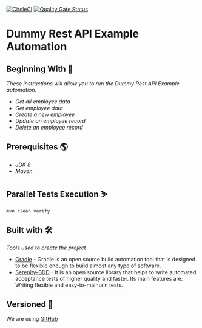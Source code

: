 [![CircleCI](https://dl.circleci.com/status-badge/img/gh/ovallejo/lulobank/tree/main.svg?style=svg)](https://dl.circleci.com/status-badge/redirect/gh/ovallejo/lulobank/tree/main)
[![Quality Gate Status](https://sonarcloud.io/api/project_badges/measure?project=ovallejo_lulobank&metric=alert_status)](https://sonarcloud.io/summary/new_code?id=ovallejo_lulobank)
# Dummy Rest API Example Automation

## Beginning With 🚀
 _These instructions will allow you to run the Dummy Rest API Example automation._
  * _Get all employee data_
  * _Get employee data_
  * _Create a new employee_
  * _Update an employee record_
  * _Delete an employee record_

## Prerequisites 🌎

  * _JDK 8_
  * _Maven_

## Parallel Tests Execution ⛷️

```
mvn clean verify
```


## Built with 🛠

_Tools used to create the project_
* [Gradle](https://maven.apache.org/) - Gradle is an open source build automation tool that is designed to be flexible enough to build almost any type of software.
* [Serenity-BDD](http://www.thucydides.info/) - It is an open source library that helps to write automated acceptance tests of higher quality and faster. Its main features are: Writing flexible and easy-to-maintain tests.


## Versioned 📌
We are using [GitHub](https://github.com/ovallejo/reto_lulobank)